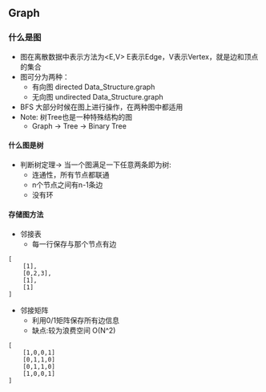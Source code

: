 ## Graph

### 什么是图
- 图在离散数据中表示方法为<E,V> E表示Edge，V表示Vertex，就是边和顶点的集合
- 图可分为两种：
    - 有向图 directed Data_Structure.graph
    - 无向图 undirected Data_Structure.graph
- BFS 大部分时候在图上进行操作，在两种图中都适用
- Note: 树Tree也是一种特殊结构的图
    - Graph -> Tree -> Binary Tree

#### 什么图是树
- 判断树定理-> 当一个图满足一下任意两条即为树:
    - 连通性，所有节点都联通
    - n个节点之间有n-1条边
    - 没有环

#### 存储图方法
- 邻接表
    - 每一行保存与那个节点有边
    
```
[
    [1],
    [0,2,3],
    [1],
    [1]
]
```
- 邻接矩阵
    - 利用0/1矩阵保存所有边信息
    - 缺点:较为浪费空间 O(N^2)
```
[
    [1,0,0,1]
    [0,1,1,0]
    [0,1,1,0]
    [1,0,0,1]
]
```
